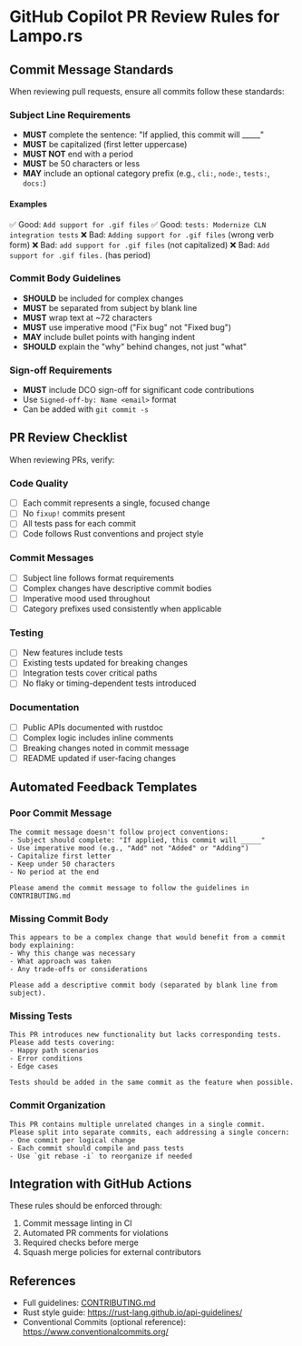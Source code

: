 # GitHub Copilot PR Review Rules for Lampo.rs

## Commit Message Standards

When reviewing pull requests, ensure all commits follow these standards:

### Subject Line Requirements
- **MUST** complete the sentence: "If applied, this commit will _____"
- **MUST** be capitalized (first letter uppercase)
- **MUST NOT** end with a period
- **MUST** be 50 characters or less
- **MAY** include an optional category prefix (e.g., `cli:`, `node:`, `tests:`, `docs:`)

#### Examples
✅ Good: `Add support for .gif files`
✅ Good: `tests: Modernize CLN integration tests`
❌ Bad: `Adding support for .gif files` (wrong verb form)
❌ Bad: `add support for .gif files` (not capitalized)
❌ Bad: `Add support for .gif files.` (has period)

### Commit Body Guidelines
- **SHOULD** be included for complex changes
- **MUST** be separated from subject by blank line
- **MUST** wrap text at ~72 characters
- **MUST** use imperative mood ("Fix bug" not "Fixed bug")
- **MAY** include bullet points with hanging indent
- **SHOULD** explain the "why" behind changes, not just "what"

### Sign-off Requirements
- **MUST** include DCO sign-off for significant code contributions
- Use `Signed-off-by: Name <email>` format
- Can be added with `git commit -s`

## PR Review Checklist

When reviewing PRs, verify:

### Code Quality
- [ ] Each commit represents a single, focused change
- [ ] No `fixup!` commits present
- [ ] All tests pass for each commit
- [ ] Code follows Rust conventions and project style

### Commit Messages
- [ ] Subject line follows format requirements
- [ ] Complex changes have descriptive commit bodies
- [ ] Imperative mood used throughout
- [ ] Category prefixes used consistently when applicable

### Testing
- [ ] New features include tests
- [ ] Existing tests updated for breaking changes
- [ ] Integration tests cover critical paths
- [ ] No flaky or timing-dependent tests introduced

### Documentation
- [ ] Public APIs documented with rustdoc
- [ ] Complex logic includes inline comments
- [ ] Breaking changes noted in commit message
- [ ] README updated if user-facing changes

## Automated Feedback Templates

### Poor Commit Message
```
The commit message doesn't follow project conventions:
- Subject should complete: "If applied, this commit will _____"
- Use imperative mood (e.g., "Add" not "Added" or "Adding")
- Capitalize first letter
- Keep under 50 characters
- No period at the end

Please amend the commit message to follow the guidelines in CONTRIBUTING.md
```

### Missing Commit Body
```
This appears to be a complex change that would benefit from a commit body explaining:
- Why this change was necessary
- What approach was taken
- Any trade-offs or considerations

Please add a descriptive commit body (separated by blank line from subject).
```

### Missing Tests
```
This PR introduces new functionality but lacks corresponding tests.
Please add tests covering:
- Happy path scenarios
- Error conditions
- Edge cases

Tests should be added in the same commit as the feature when possible.
```

### Commit Organization
```
This PR contains multiple unrelated changes in a single commit.
Please split into separate commits, each addressing a single concern:
- One commit per logical change
- Each commit should compile and pass tests
- Use `git rebase -i` to reorganize if needed
```

## Integration with GitHub Actions

These rules should be enforced through:
1. Commit message linting in CI
2. Automated PR comments for violations
3. Required checks before merge
4. Squash merge policies for external contributors

## References
- Full guidelines: [CONTRIBUTING.md](https://github.com/vincenzopalazzo/lampo.rs/blob/main/CONTRIBUTING.md)
- Rust style guide: https://rust-lang.github.io/api-guidelines/
- Conventional Commits (optional reference): https://www.conventionalcommits.org/